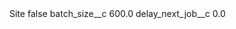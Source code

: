 <?xml version="1.0" encoding="UTF-8"?>
<CustomMetadata xmlns="http://soap.sforce.com/2006/04/metadata" xmlns:xsi="http://www.w3.org/2001/XMLSchema-instance" xmlns:xsd="http://www.w3.org/2001/XMLSchema">
    <label>Site</label>
    <protected>false</protected>
    <values>
        <field>batch_size__c</field>
        <value xsi:type="xsd:double">600.0</value>
    </values>
    <values>
        <field>delay_next_job__c</field>
        <value xsi:type="xsd:double">0.0</value>
    </values>
</CustomMetadata>

